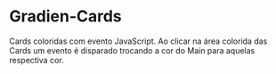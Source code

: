 # Gradien-Cards

Cards coloridas com evento JavaScript.
Ao clicar na área colorida das Cards um evento é disparado trocando a cor do Main para aquelas respectiva cor.
